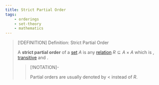 ```yaml
---
title: Strict Partial Order
tags:
    - orderings
    - set-theory
    - mathematics
---
```


>[!DEFINITION] Definition: Strict Partial Order
>
>A **strict partial order** of a [set](../../Set.md) $A$ is any [relation](../../Relations/Relation.md) $R \subseteq A \times A$ which is [](../../Relations/Reflexivity.md#^irreflexivity), [transitive](../../Relations/Transitivity.md) and [](../../Relations/Symmetry.md#^asymmetric).
>
>>[!NOTATION]-
>>
>>Partial orders are usually denoted by $\lt$ instead of $R$.
>>
>